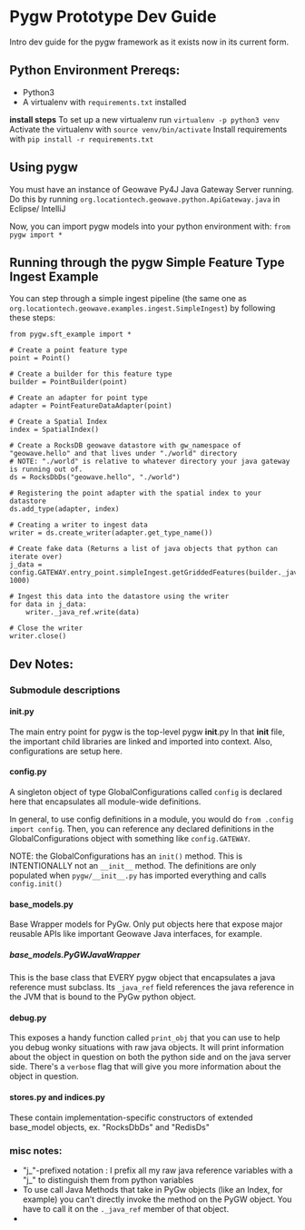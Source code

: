 # Pygw Prototype Dev Guide
Intro dev guide for the pygw framework as it exists now in its current form.

## Python Environment Prereqs:
- Python3
- A virtualenv with `requirements.txt` installed

**install steps**
To set up a new virtualenv run `virtualenv -p python3 venv`
Activate the virtualenv with `source venv/bin/activate`
Install requirements with `pip install -r requirements.txt`

## Using pygw
You must have an instance of Geowave Py4J Java Gateway Server running.
Do this by running `org.locationtech.geowave.python.ApiGateway.java` in Eclipse/ IntelliJ

Now, you can import pygw models into your python environment with: 
`from pygw import *`

## Running through the pygw Simple Feature Type Ingest Example
You can step through a simple ingest pipeline (the same one as `org.locationtech.geowave.examples.ingest.SimpleIngest`)
by following these steps:
```
from pygw.sft_example import *

# Create a point feature type
point = Point()

# Create a builder for this feature type
builder = PointBuilder(point)

# Create an adapter for point type
adapter = PointFeatureDataAdapter(point)

# Create a Spatial Index
index = SpatialIndex()

# Create a RocksDB geowave datastore with gw_namespace of "geowave.hello" and that lives under "./world" directory
# NOTE: "./world" is relative to whatever directory your java gateway is running out of.
ds = RocksDbDs("geowave.hello", "./world")

# Registering the point adapter with the spatial index to your datastore
ds.add_type(adapter, index)

# Creating a writer to ingest data
writer = ds.create_writer(adapter.get_type_name())

# Create fake data (Returns a list of java objects that python can iterate over)
j_data = config.GATEWAY.entry_point.simpleIngest.getGriddedFeatures(builder._java_ref, 1000)

# Ingest this data into the datastore using the writer
for data in j_data:
    writer._java_ref.write(data)

# Close the writer
writer.close()
```
## Dev Notes:

### Submodule descriptions
#### __init__.py
The main entry point for pygw is the top-level pygw __init__.py
In that __init__ file, the important child libraries are linked and imported into context.
Also, configurations are setup here.

#### config.py
A singleton object of type GlobalConfigurations called `config` is declared here that encapsulates all module-wide definitions.

In general, to use config definitions in a module, you would do `from .config import config`. Then, you can reference any
declared definitions in the GlobalConfigurations object with something like `config.GATEWAY`.

NOTE: the GlobalConfigurations has an `init()` method. This is INTENTIONALLY not an `__init__` method. The definitions are only populated when `pygw/__init__.py` has imported everything and calls `config.init()`

#### base_models.py
Base Wrapper models for PyGw. Only put objects here that expose major reusable APIs like important Geowave Java interfaces, for example.

##### base_models.PyGWJavaWrapper
This is the base class that EVERY pygw object that encapsulates a java reference must subclass.
Its `_java_ref` field references the java reference in the JVM that is bound to the PyGw python object.

#### debug.py
This exposes a handy function called `print_obj` that you can use to help you debug wonky situations with raw java objects. It will print information about the object in question on both the python side and on the java server side. There's a `verbose` flag that will give you more information about the object in question.

#### stores.py and indices.py
These contain implementation-specific constructors of extended base_model objects, ex. "RocksDbDs" and "RedisDs"

### misc notes:
- "j_"-prefixed notation : I prefix all my raw java reference variables with a "j_" to distinguish them from python variables
- To use call Java Methods that take in PyGw objects (like an Index, for example) you can't directly invoke the method on the PyGW object. You have to call it on the `._java_ref` member of that object.
-